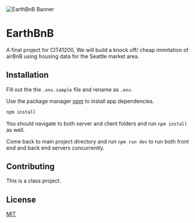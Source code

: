 ![EarthBnB Banner](https://media.github.iu.edu/download/repository/79788/images/3eb16300-aa6a-11eb-858d-c530bd5db2c0)

# EarthBnB

A final project for CIT41200, We will build a knock off/ cheap immitation of airBnB using housing data for the Seattle market area.

## Installation

Fill out the the `.env.sample` file and rename as `.env`.

Use the package manager [npm](https://nodejs.org/en/) to install app dependencies.

```bash
npm install
```

You should navigate to both server and client folders and run `npm install` as well.

Come back to main project directory and run `npm run dev` to run both front end and back end servers concurrently.

## Contributing

This is a class project.

## License

[MIT](https://choosealicense.com/licenses/mit/)
